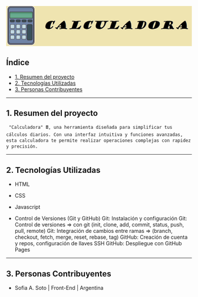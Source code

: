 <img src="portada.png"/>



## Índice
* [1. Resumen del proyecto](#1-resumen-del-proyecto)
* [2. Tecnologías Utilizadas](#2-tecnologías-utilizadas)
* [3. Personas Contribuyentes](#3-personas-contribuyentes)
 

***

## 1. Resumen del proyecto
     "Calculadora" 🖩, una herramienta diseñada para simplificar tus cálculos diarios. Con una interfaz intuitiva y funciones avanzadas, esta calculadora te permite realizar operaciones complejas con rapidez y precisión.


***
## 2. Tecnologías Utilizadas

* HTML 

* CSS 

* Javascript 

* Control de Versiones (Git y GitHub)
    Git: Instalación y configuración
    Git: Control de versiones => con git (init, clone, add, commit, status, push, pull, remote)
    Git: Integración de cambios entre ramas => (branch, checkout, fetch, merge, reset, rebase, tag)
    GitHub: Creación de cuenta y repos, configuración de llaves SSH
    GitHub: Despliegue con GitHub Pages

***

## 3. Personas Contribuyentes
   * Sofia A. Soto | Front-End | Argentina